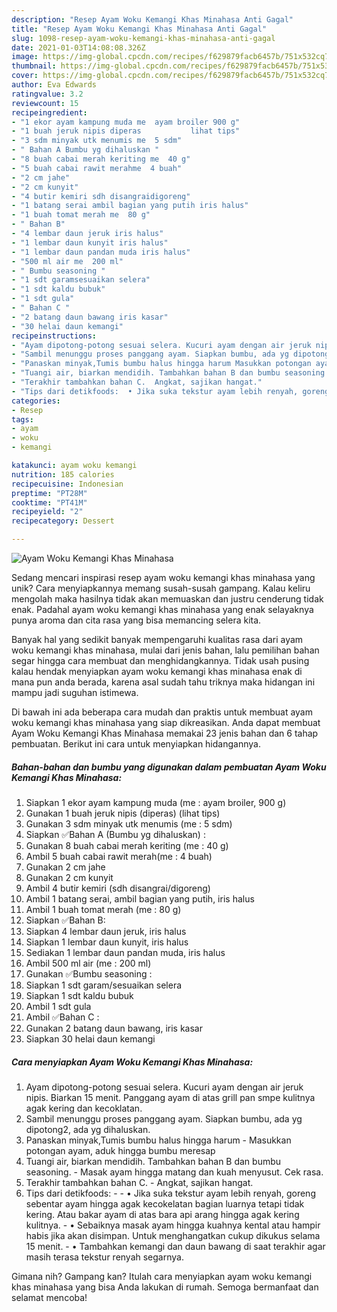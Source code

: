 ```yaml
---
description: "Resep Ayam Woku Kemangi Khas Minahasa Anti Gagal"
title: "Resep Ayam Woku Kemangi Khas Minahasa Anti Gagal"
slug: 1098-resep-ayam-woku-kemangi-khas-minahasa-anti-gagal
date: 2021-01-03T14:08:08.326Z
image: https://img-global.cpcdn.com/recipes/f629879facb6457b/751x532cq70/ayam-woku-kemangi-khas-minahasa-foto-resep-utama.jpg
thumbnail: https://img-global.cpcdn.com/recipes/f629879facb6457b/751x532cq70/ayam-woku-kemangi-khas-minahasa-foto-resep-utama.jpg
cover: https://img-global.cpcdn.com/recipes/f629879facb6457b/751x532cq70/ayam-woku-kemangi-khas-minahasa-foto-resep-utama.jpg
author: Eva Edwards
ratingvalue: 3.2
reviewcount: 15
recipeingredient:
- "1 ekor ayam kampung muda me  ayam broiler 900 g"
- "1 buah jeruk nipis diperas           lihat tips"
- "3 sdm minyak utk menumis me  5 sdm"
- " Bahan A Bumbu yg dihaluskan "
- "8 buah cabai merah keriting me  40 g"
- "5 buah cabai rawit merahme  4 buah"
- "2 cm jahe"
- "2 cm kunyit"
- "4 butir kemiri sdh disangraidigoreng"
- "1 batang serai ambil bagian yang putih iris halus"
- "1 buah tomat merah me  80 g"
- " Bahan B"
- "4 lembar daun jeruk iris halus"
- "1 lembar daun kunyit iris halus"
- "1 lembar daun pandan muda iris halus"
- "500 ml air me  200 ml"
- " Bumbu seasoning "
- "1 sdt garamsesuaikan selera"
- "1 sdt kaldu bubuk"
- "1 sdt gula"
- " Bahan C "
- "2 batang daun bawang iris kasar"
- "30 helai daun kemangi"
recipeinstructions:
- "Ayam dipotong-potong sesuai selera. Kucuri ayam dengan air jeruk nipis. Biarkan 15 menit. Panggang ayam di atas grill pan smpe kulitnya agak kering dan kecoklatan."
- "Sambil menunggu proses panggang ayam. Siapkan bumbu, ada yg dipotong2, ada yg dihaluskan."
- "Panaskan minyak,Tumis bumbu halus hingga harum Masukkan potongan ayam, aduk hingga bumbu meresap"
- "Tuangi air, biarkan mendidih. Tambahkan bahan B dan bumbu seasoning.  Masak ayam hingga matang dan kuah menyusut. Cek rasa."
- "Terakhir tambahkan bahan C.  Angkat, sajikan hangat."
- "Tips dari detikfoods:  • Jika suka tekstur ayam lebih renyah, goreng sebentar ayam hingga agak kecokelatan bagian luarnya tetapi tidak kering. Atau bakar ayam di atas bara api arang hingga agak kering kulitnya. • Sebaiknya masak ayam hingga kuahnya kental atau hampir habis jika akan disimpan. Untuk menghangatkan cukup dikukus selama 15 menit. • Tambahkan kemangi dan daun bawang di saat terakhir agar masih terasa tekstur renyah segarnya."
categories:
- Resep
tags:
- ayam
- woku
- kemangi

katakunci: ayam woku kemangi 
nutrition: 185 calories
recipecuisine: Indonesian
preptime: "PT28M"
cooktime: "PT41M"
recipeyield: "2"
recipecategory: Dessert

---
```



![Ayam Woku Kemangi Khas Minahasa](https://img-global.cpcdn.com/recipes/f629879facb6457b/751x532cq70/ayam-woku-kemangi-khas-minahasa-foto-resep-utama.jpg)

Sedang mencari inspirasi resep ayam woku kemangi khas minahasa yang unik? Cara menyiapkannya memang susah-susah gampang. Kalau keliru mengolah maka hasilnya tidak akan memuaskan dan justru cenderung tidak enak. Padahal ayam woku kemangi khas minahasa yang enak selayaknya punya aroma dan cita rasa yang bisa memancing selera kita.



Banyak hal yang sedikit banyak mempengaruhi kualitas rasa dari ayam woku kemangi khas minahasa, mulai dari jenis bahan, lalu pemilihan bahan segar hingga cara membuat dan menghidangkannya. Tidak usah pusing kalau hendak menyiapkan ayam woku kemangi khas minahasa enak di mana pun anda berada, karena asal sudah tahu triknya maka hidangan ini mampu jadi suguhan istimewa.


Di bawah ini ada beberapa cara mudah dan praktis untuk membuat ayam woku kemangi khas minahasa yang siap dikreasikan. Anda dapat membuat Ayam Woku Kemangi Khas Minahasa memakai 23 jenis bahan dan 6 tahap pembuatan. Berikut ini cara untuk menyiapkan hidangannya.

<!--inarticleads1-->

##### Bahan-bahan dan bumbu yang digunakan dalam pembuatan Ayam Woku Kemangi Khas Minahasa:

1. Siapkan 1 ekor ayam kampung muda (me : ayam broiler, 900 g)
1. Gunakan 1 buah jeruk nipis (diperas)           (lihat tips)
1. Gunakan 3 sdm minyak utk menumis (me : 5 sdm)
1. Siapkan  ✅Bahan A (Bumbu yg dihaluskan) :
1. Gunakan 8 buah cabai merah keriting (me : 40 g)
1. Ambil 5 buah cabai rawit merah(me : 4 buah)
1. Gunakan 2 cm jahe
1. Gunakan 2 cm kunyit
1. Ambil 4 butir kemiri (sdh disangrai/digoreng)
1. Ambil 1 batang serai, ambil bagian yang putih, iris halus
1. Ambil 1 buah tomat merah (me : 80 g)
1. Siapkan  ✅Bahan B:
1. Siapkan 4 lembar daun jeruk, iris halus
1. Siapkan 1 lembar daun kunyit, iris halus
1. Sediakan 1 lembar daun pandan muda, iris halus
1. Ambil 500 ml air (me : 200 ml)
1. Gunakan  ✅Bumbu seasoning :
1. Siapkan 1 sdt garam/sesuaikan selera
1. Siapkan 1 sdt kaldu bubuk
1. Ambil 1 sdt gula
1. Ambil  ✅Bahan C :
1. Gunakan 2 batang daun bawang, iris kasar
1. Siapkan 30 helai daun kemangi




<!--inarticleads2-->

##### Cara menyiapkan Ayam Woku Kemangi Khas Minahasa:

1. Ayam dipotong-potong sesuai selera. Kucuri ayam dengan air jeruk nipis. Biarkan 15 menit. Panggang ayam di atas grill pan smpe kulitnya agak kering dan kecoklatan.
1. Sambil menunggu proses panggang ayam. Siapkan bumbu, ada yg dipotong2, ada yg dihaluskan.
1. Panaskan minyak,Tumis bumbu halus hingga harum - Masukkan potongan ayam, aduk hingga bumbu meresap
1. Tuangi air, biarkan mendidih. Tambahkan bahan B dan bumbu seasoning.  - Masak ayam hingga matang dan kuah menyusut. Cek rasa.
1. Terakhir tambahkan bahan C.  - Angkat, sajikan hangat.
1. Tips dari detikfoods: -  - • Jika suka tekstur ayam lebih renyah, goreng sebentar ayam hingga agak kecokelatan bagian luarnya tetapi tidak kering. Atau bakar ayam di atas bara api arang hingga agak kering kulitnya. - • Sebaiknya masak ayam hingga kuahnya kental atau hampir habis jika akan disimpan. Untuk menghangatkan cukup dikukus selama 15 menit. - • Tambahkan kemangi dan daun bawang di saat terakhir agar masih terasa tekstur renyah segarnya.




Gimana nih? Gampang kan? Itulah cara menyiapkan ayam woku kemangi khas minahasa yang bisa Anda lakukan di rumah. Semoga bermanfaat dan selamat mencoba!
